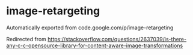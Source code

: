 # image-retargeting
Automatically exported from code.google.com/p/image-retargeting

Redirected from https://stackoverflow.com/questions/2637039/is-there-any-c-c-opensource-library-for-content-aware-image-transformations

